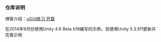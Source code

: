 ### 仓库说明

博客介绍：[uGUI练习 开篇](http://www.cnblogs.com/zhaoqingqing/p/3972596.html)

在2014年9月份使用Unity 4.6 Beta b18编写的示例，现使用Unity 5.3.5f1更新并完善示例 